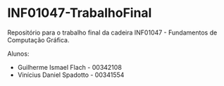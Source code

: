 # INF01047-TrabalhoFinal
Repositório para o trabalho final da cadeira INF01047 - Fundamentos de Computação Gráfica.

Alunos:
- Guilherme Ismael Flach - 00342108
- Vinícius Daniel Spadotto - 00341554
